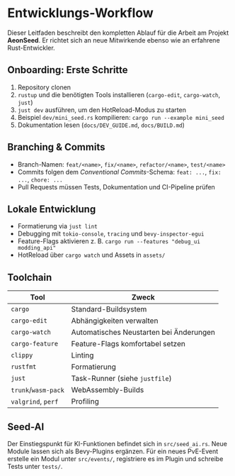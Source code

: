 # Entwicklungs-Workflow

Dieser Leitfaden beschreibt den kompletten Ablauf für die Arbeit am Projekt **AeonSeed**. Er richtet sich an neue Mitwirkende ebenso wie an erfahrene Rust-Entwickler.

## Onboarding: Erste Schritte

1. Repository clonen
2. `rustup` und die benötigten Tools installieren (`cargo-edit`, `cargo-watch`, `just`)
3. `just dev` ausführen, um den HotReload-Modus zu starten
4. Beispiel `dev/mini_seed.rs` kompilieren: `cargo run --example mini_seed`
5. Dokumentation lesen (`docs/DEV_GUIDE.md`, `docs/BUILD.md`)

## Branching & Commits

- Branch-Namen: `feat/<name>`, `fix/<name>`, `refactor/<name>`, `test/<name>`
- Commits folgen dem *Conventional Commits*-Schema: `feat: ...`, `fix: ...`, `chore: ...`
- Pull Requests müssen Tests, Dokumentation und CI-Pipeline prüfen

## Lokale Entwicklung

- Formatierung via `just lint`
- Debugging mit `tokio-console`, `tracing` und `bevy-inspector-egui`
- Feature-Flags aktivieren z. B. `cargo run --features "debug_ui modding_api"`
- HotReload über `cargo watch` und Assets in `assets/`

## Toolchain

| Tool | Zweck |
|-----|-----|
|`cargo`|Standard-Buildsystem|
|`cargo-edit`|Abhängigkeiten verwalten|
|`cargo-watch`|Automatisches Neustarten bei Änderungen|
|`cargo-feature`|Feature-Flags komfortabel setzen|
|`clippy`|Linting|
|`rustfmt`|Formatierung|
|`just`|Task-Runner (siehe `justfile`)|
|`trunk`/`wasm-pack`|WebAssembly-Builds|
|`valgrind`, `perf`|Profiling|

## Seed-AI

Der Einstiegspunkt für KI-Funktionen befindet sich in `src/seed_ai.rs`. Neue Module lassen sich als Bevy-Plugins ergänzen. Für ein neues PvE-Event erstelle ein Modul unter `src/events/`, registriere es im Plugin und schreibe Tests unter `tests/`.

